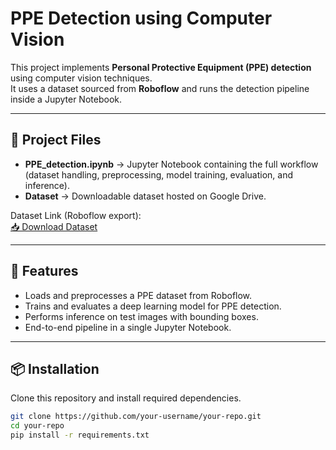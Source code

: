 # PPE Detection using Computer Vision

This project implements **Personal Protective Equipment (PPE) detection** using computer vision techniques.  
It uses a dataset sourced from **Roboflow** and runs the detection pipeline inside a Jupyter Notebook.

---

## 📂 Project Files
- **PPE_detection.ipynb** → Jupyter Notebook containing the full workflow (dataset handling, preprocessing, model training, evaluation, and inference).
- **Dataset** → Downloadable dataset hosted on Google Drive.

Dataset Link (Roboflow export):  
[📥 Download Dataset](https://drive.google.com/file/d/1t9pLBERWMYwj_QM6OgPu5sW0IX50h2pu/view?usp=sharing)

---

## 🚀 Features
- Loads and preprocesses a PPE dataset from Roboflow.
- Trains and evaluates a deep learning model for PPE detection.
- Performs inference on test images with bounding boxes.
- End-to-end pipeline in a single Jupyter Notebook.

---

## 📦 Installation
Clone this repository and install required dependencies.

```bash
git clone https://github.com/your-username/your-repo.git
cd your-repo
pip install -r requirements.txt
